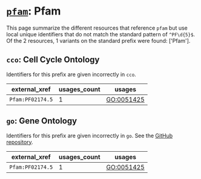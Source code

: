# [`pfam`](https://bioregistry.io/pfam): Pfam

This page summarize the different resources that reference `pfam`
but use local unique identifiers that do not match the standard pattern of
`^PF\d{5}$`. Of the 2 resources,
1 variants on the standard prefix were found: ['Pfam'].

## `cco`: Cell Cycle Ontology

Identifiers for this prefix are given incorrectly in `cco`.

| external_xref    |   usages_count | usages                                          |
|------------------|----------------|-------------------------------------------------|
| `Pfam:PF02174.5` |              1 | [GO:0051425](https://bioregistry.io/GO:0051425) |

## `go`: Gene Ontology

Identifiers for this prefix are given incorrectly in `go`. See the [GitHub repository](https://github.com/geneontology/go-ontology).

| external_xref    |   usages_count | usages                                          |
|------------------|----------------|-------------------------------------------------|
| `Pfam:PF02174.5` |              1 | [GO:0051425](https://bioregistry.io/GO:0051425) |

